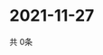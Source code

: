 # 2021-11-27
  共 0条

  <!-- BEGIN -->
  <!-- 最后更新时间Sat Nov 27 2021 09:03:48 GMT+0000 (Coordinated Universal Time) -->
  
  <!-- END -->
  
  